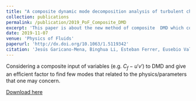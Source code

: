```yaml
---
title: "A composite dynamic mode decomposition analysis of turbulent channel flows"
collection: publications
permalink: /publication/2019_PoF_Composite_DMD
excerpt: 'This paper is about the new method of composite  DMD which could find the most relative modes to the physics.'
date: 2019-11-07
venue: 'Physics of Fluids'
paperurl: 'http://dx.doi.org/10.1063/1.5119342'
citation: 'Jesús Garicano-Mena, Binghua Li, Esteban Ferrer, Eusebio Valero. (2019) "A composite dynamic mode decomposition analysis of turbulent channel flows" <i>Physics of Fluids</i>. 31(11):115102.'
---
```

Considering a composite input of variables (e.g. $C_f-u'v'$) to DMD and give an eﬀicient factor to find few modes that related to the physics/parameters that one may concern.

[Download here](http://binghua-li.github.io/files/2019_Composite_DMD_PoF_Jesus.pdf)
